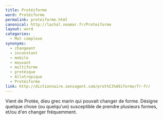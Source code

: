 ```yaml
---
title: Protéiforme
word: Protéiforme
permalink: proteiforme.html
canonical: http://lachal.neamar.fr/Proteiforme
layout: word
categories:
  - Mot complexe
synonyms:
  - changeant
  - inconstant
  - mobile
  - mouvant
  - multiforme
  - protéique
  - Allotropique
  - Protéiforme
link: http://dictionnaire.sensagent.com/prot%C3%A9iforme/fr-fr/
---
```


Vient de Protée, dieu grec marin qui pouvait changer de forme. Désigne quelque chose (ou quelqu'un) susceptible de prendre plusieurs formes, et/ou d'en changer fréquemment.

